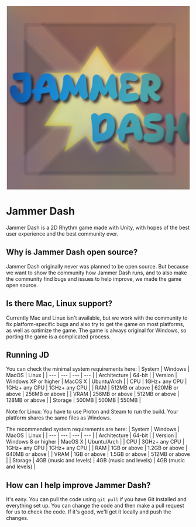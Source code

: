 
<p align="center">
  <img width="500" height="500" src="https://github.com/Pricklety/Jammer-Dash/blob/master/Assets/Resources/discordLogo.png">
</p>

# Jammer Dash
Jammer Dash is a 2D Rhythm game made with Unity, with hopes of the best user experience and the best community ever.

## Why is Jammer Dash open source?
Jammer Dash originally never was planned to be open source. But because we want to show the community how Jammer Dash runs, and to also make the community find bugs and issues to help improve, we made the game open source.

## Is there Mac, Linux support?
Currently Mac and Linux isn't available, but we work with the community to fix platform-specific bugs and also try to get the game on most platforms, as well as optimize the game. The game is always original for Windows, so porting the game is a complicated process.

## Running JD
You can check the minimal system requirements here:
| System | Windows | MacOS | Linux |
| --- | --- | --- | --- |
| Architecture | 64-bit |
| Version | Windows XP or higher | MacOS X | Ubuntu/Arch |
| CPU | 1GHz+ any CPU | 1GHz+ any CPU | 1GHz+ any CPU |
| RAM | 512MB or above | 620MB or above | 256MB or above |
| VRAM | 256MB or above | 512MB or above | 128MB or above | 
| Storage | 500MB | 500MB | 550MB |


Note for Linux: You have to use Proton and Steam to run the build. Your platform shares the same files as Windows.

The recommended system requirements are here:
| System | Windows | MacOS | Linux |
| --- | --- | --- | --- |
| Architecture | 64-bit |
| Version | Windows 8 or higher | MacOS X  | Ubuntu/Arch |
| CPU | 3GHz+ any CPU | 1GHz+ any CPU | 1GHz+ any CPU |
| RAM | 1GB or above | 1.2GB or above | 640MB or above |
| VRAM | 1GB or above | 1.5GB or above | 512MB or above | 
| Storage | 4GB (music and levels) | 4GB (music and levels) | 4GB (music and levels) |

## How can I help improve Jammer Dash?
It's easy. You can pull the code using `git pull` if you have Git installed and everything set up. You can change the code and then make a pull request for us to check the code. If it's good, we'll get it locally and push the changes.

